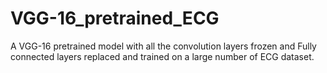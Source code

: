 # VGG-16_pretrained_ECG
A VGG-16 pretrained model with all the convolution layers frozen and Fully connected layers replaced and trained on a large number of ECG dataset.
